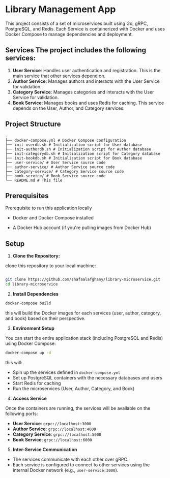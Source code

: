 # Library Management App
This project consists of a set of microservices built using Go, gRPC, PostgreSQL, and Redis. Each Service is containerized with Docker and uses Docker Compose to manage dependencies and deployment.

## Services The project includes the following services: 
1. **User Service**: Handles user authentication and registration. This is the main service that other services depend on. 
2.  **Author Service**: Manages authors and interacts with the User Service for validation. 
3.  **Category Service**: Manages categories and interacts with the User Service for validation. 
4.  **Book Service**: Manages books and uses Redis for caching. This service depends on the User, Author, and Category services.
  
  ## Project Structure
  ```plain text
  . 
  ├── docker-compose.yml # Docker Compose configuration 
  ├── init-userdb.sh # Initialization script for User database 
  ├── init-authordb.sh # Initialization script for Author database 
  ├── init-categorydb.sh # Initialization script for Category database 
  ├── init-bookdb.sh # Initialization script for Book database 
  ├── user-service/ # User Service source code 
  ├── author-service/ # Author Service source code 
  ├── category-service/ # Category Service source code 
  ├── book-service/ # Book Service source code 
  └── README.md # This file
  ```

## Prerequisites

  

Prerequisite to run this application locally

  

- Docker and Docker Compose installed

- A Docker Hub account (if you're pulling images from Docker Hub)

  

## Setup

  

1.  **Clone the Repository:**

  clone this repository to your local machine:

```bash

git clone https://github.com/shafaalafghany/library-microservice.git
cd library-microservice
```
2. **Install Dependencies**
```bash
docker-compose build
```
this will build the Docker images for each services (user, author, category, and book) based on their perspective.

3. **Environment Setup**

You can start the entire application stack (including PostgreSQL and Redis) using Docker Compose:
```bash
docker-compose up -d
```
this will:
- Spin up the services defined in `docker-compose.yml`
-   Set up PostgreSQL containers with the necessary databases and users
-   Start Redis for caching
-   Run the microservices (User, Author, Category, and Book)

4. **Access Service**

Once the containers are running, the services will be available on the following ports:

- **User Service**: `grpc://localhost:3000`
- **Author Service**: `grpc://localhost:4000`
- **Category Service**: `grpc://localhost:5000`
- **Book Service**: `grpc://localhost:6000`

5. **Inter-Service Communication**

-	The services communicate with each other over gRPC.
-	Each service is configured to connect to other services using the internal Docker network (e.g., `user-service:3000`).

